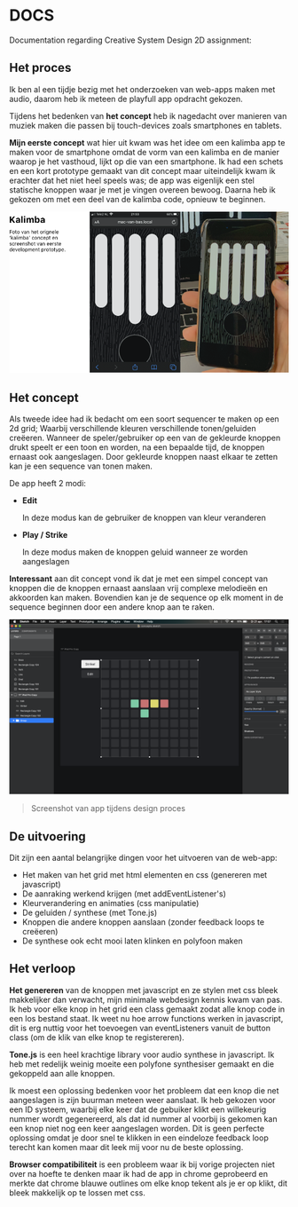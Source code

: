 # DOCS

Documentation regarding Creative System Design 2D assignment:


## Het proces

Ik ben al een tijdje bezig met het onderzoeken van web-apps maken met audio, daarom heb ik meteen de playfull app opdracht gekozen.

Tijdens het bedenken van __het concept__ heb ik nagedacht over manieren van muziek maken die passen bij touch-devices zoals smartphones en tablets.

__Mijn eerste concept__ wat hier uit kwam was het idee om een kalimba app te maken voor de smartphone omdat de vorm van een kalimba en de manier waarop je het vasthoud, lijkt op die van een smartphone. Ik had een schets en een kort prototype gemaakt van dit concept maar uiteindelijk kwam ik erachter dat het niet heel speels was; de app was eigenlijk een stel statische knoppen waar je met je vingen overeen bewoog.
Daarna heb ik gekozen om met een deel van de kalimba code, opnieuw te beginnen.

![](kalimba_screenshot.png)


## Het concept

Als tweede idee had ik bedacht om een soort sequencer te maken op een 2d grid; Waarbij verschillende kleuren verschillende tonen/geluiden creëeren. Wanneer de speler/gebruiker op een van de gekleurde knoppen drukt speelt er een toon en worden, na een bepaalde tijd, de knoppen ernaast ook aangeslagen. Door gekleurde knoppen naast elkaar te zetten kan je een sequence van tonen maken.

De app heeft 2 modi:
* __Edit__

    In deze modus kan de gebruiker de knoppen van kleur veranderen

* __Play / Strike__

    In deze modus maken de knoppen geluid wanneer ze worden aangeslagen


__Interessant__ aan dit concept vond ik dat je met een simpel concept van knoppen die de knoppen ernaast aanslaan vrij complexe melodieën en akkoorden kan maken. Bovendien kan je de sequence op elk moment in de sequence beginnen door een andere knop aan te raken.

![](design_screenshot.png)
> Screenshot van app tijdens design proces

## De uitvoering

Dit zijn een aantal belangrijke dingen voor het uitvoeren van de web-app:

* Het maken van het grid met html elementen en css (genereren met javascript)
* De aanraking werkend krijgen (met addEventListener's)
* Kleurverandering en animaties (css manipulatie)
* De geluiden / synthese (met Tone.js)
* Knoppen die andere knoppen aanslaan (zonder feedback loops te creëeren)
* De synthese ook echt mooi laten klinken en polyfoon maken


## Het verloop

__Het genereren__ van de knoppen met javascript en ze stylen met css bleek makkelijker dan verwacht, mijn minimale webdesign kennis kwam van pas. Ik heb voor elke knop in het grid een class gemaakt zodat alle knop code in een los bestand staat. Ik weet nu hoe arrow functions werken in javascript, dit is erg nuttig voor het toevoegen van eventListeners vanuit de button class (om de klik van elke knop te registereren).

__Tone.js__ is een heel krachtige library voor audio synthese in javascript. Ik heb met redelijk weinig moeite een polyfone synthesiser gemaakt en die gekoppeld aan alle knoppen.

Ik moest een oplossing bedenken voor het probleem dat een knop die net aangeslagen is zijn buurman meteen weer aanslaat. Ik heb gekozen voor een ID systeem, waarbij elke keer dat de gebuiker klikt een willekeurig nummer wordt gegenereerd, als dat id nummer al voorbij is gekomen kan een knop niet nog een keer aangeslagen worden. Dit is geen perfecte oplossing omdat je door snel te klikken in een eindeloze feedback loop terecht kan komen maar dit leek mij voor nu de beste oplossing.

__Browser compatibiliteit__ is een probleem waar ik bij vorige projecten niet over na hoefte te denken maar ik had de app in chrome geprobeerd en merkte dat chrome blauwe outlines om elke knop tekent als je er op klikt, dit bleek makkelijk op te lossen met css.